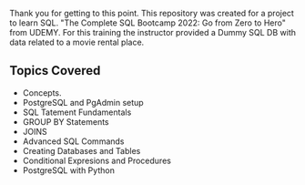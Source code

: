 Thank you for getting to this point. This repository was created for a project to learn SQL. "The Complete SQL Bootcamp 2022: Go from Zero to Hero" from UDEMY. For this training the instructor provided a Dummy SQL DB with data related to a movie rental place. 

## Topics Covered
- Concepts.
- PostgreSQL and PgAdmin setup 
- SQL Tatement Fundamentals
- GROUP BY Statements
- JOINS
- Advanced SQL Commands
- Creating Databases and Tables
- Conditional Expresions and Procedures
- PostgreSQL with Python